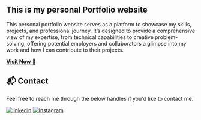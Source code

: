 ## This is my personal Portfolio website

This personal portfolio website serves as a platform to showcase my skills, projects, and professional journey. It’s designed to provide a comprehensive view of my expertise, from technical capabilities to creative problem-solving, offering potential employers and collaborators a glimpse into my work and how I can contribute to their projects.

<a href="" target="_blank">**Visit Now** 🚀</a>


<h2>📬 Contact</h2>

Feel free to reach me through the below handles if you'd like to contact me.

[![linkedin](https://img.shields.io/badge/LinkedIn-0077B5?style=for-the-badge&logo=linkedin&logoColor=white)](https://www.linkedin.com/in/manav-dalvi)
[![instagram](https://img.shields.io/badge/Instagram-E4405F?style=for-the-badge&logo=instagram&logoColor=white)](https://www.instagram.com/manav._.dalvi)
